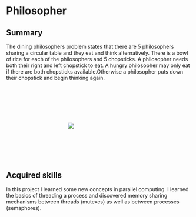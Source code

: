 # Philosopher

## Summary

The dining philosophers problem states that there are 5 philosophers sharing a circular table and they eat and think alternatively. There is a bowl of rice for each of the philosophers and 5 chopsticks. A philosopher needs both their right and left chopstick to eat.
A hungry philosopher may only eat if there are both chopsticks available.Otherwise a philosopher puts down their chopstick and begin thinking again.
<div style="display:flex; justify-content:center; align-items:center; width:30%; margin:100px; ">
<p align="center">
<img src="https://blogger.googleusercontent.com/img/b/R29vZ2xl/AVvXsEjSDRPnhNev_w76awiDG8rH8BO7QzsmsL04teM9snOuwSqU0C9n5Z2kfoZi-W1UaXUMp8m-Qsi4UJUAQ57hJm8ISm50sIPGBJ28Q4KecPeBs5-jim9AsxWPLNYMQbMASpToxTDUhlV5irNNDuElPuBWheRHNlRRHqcK9G8oNpyRxQjad0-w-Sw5XSm5/s351/dining_philosopher_problem.png" />
</p>
</div>

## Acquired skills

In this project I learned some new concepts in parallel computing.
I learned the basics of threading a process and discovered memory sharing mechanisms between threads (mutexes) as well as between processes (semaphores).
